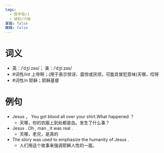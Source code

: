 ```yaml
---
tags:
  - 首字母/J
  - 级别/六级
掌握: false
模糊: false
---
```

# 词义
- 英：/ˈdʒiːzəs/； 美：/ˈdʒiːzəs/
- #词性/int  上帝啊；(用于表示惊讶、震惊或厌烦，可能具冒犯意味)天哪，哎呀
- #词性/n  耶稣；耶稣基督
# 例句
- Jesus ， You got blood all over your shirt.What happened ？
	- 天哪，你的衣服上到处都是血。发生了什么事？
- Jesus . Oh , man , it was real .
	- 天哪，老兄，是真的
- The story was used to emphasize the humanity of Jesus .
	- 人们用这个故事来强调耶稣人性的一面。
